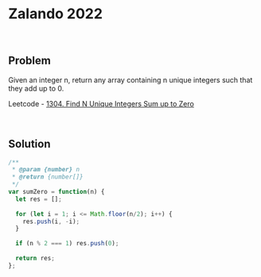 # Zalando 2022

&nbsp;

## Problem

Given an integer n, return any array containing n unique integers such that they add up to 0.

Leetcode - [1304. Find N Unique Integers Sum up to Zero](https://leetcode.com/problems/find-n-unique-integers-sum-up-to-zero/)

&nbsp;
## Solution

```js
/**
 * @param {number} n
 * @return {number[]}
 */
var sumZero = function(n) {
  let res = [];
  
  for (let i = 1; i <= Math.floor(n/2); i++) {
    res.push(i, -i);
  }
  
  if (n % 2 === 1) res.push(0);
  
  return res;
};
```